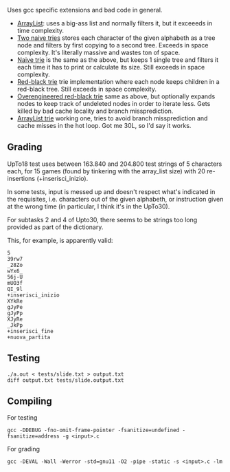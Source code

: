 Uses gcc specific extensions and bad code in general.

- [ArrayList](../c267ccf06c604bd54f5e1df870a4347ee2184fc9/array_list.c): uses a big-ass list and normally filters it, but it exceeeds in time complexity.
- [Two naive tries](../c267ccf06c604bd54f5e1df870a4347ee2184fc9/word_tree.c) stores each character of the given alphabeth as a tree node and filters by first copying to a 
  second tree. Exceeds in space complexity. It's literally massive and wastes ton of space.
- [Naive trie](../c267ccf06c604bd54f5e1df870a4347ee2184fc9/single_word_tree.c) is the same as the above, but keeps 1 single tree and filters it each time it has to
  print or calculate its size. Still exceeds in space complexity. 
- [Red-black trie](../78ad7d16bb684987ad5a8907cd8a8fb2cee8eb5a/single_word_tree_red_black.c) trie implementation where each node keeps children in a red-black tree. Still 
  exceeds in space complexity.
- [Overengineered red-black trie](../cea2dc8d8729fe807d3a8496d40e8a4990ae5d10/single_word_tree_red_black.c) same as above, but optionally expands nodes to keep track of 
  undeleted nodes in order to iterate less. Gets killed by bad cache locality and branch missprediction.
- [ArrayList trie](./main/solution.c) working one, tries to avoid branch missprediction and cache misses in the hot loop. Got me 30L, so I'd say it works.

## Grading

UpTo18 test uses between 163.840 and 204.800 test strings of 5 characters each, for 15 games 
(found by tinkering with the array_list size) with 20 re-insertions (+inserisci_inizio).

In some tests, input is messed up and doesn't respect what's indicated in the requisites, i.e. 
characters out of the given alphabeth, or instruction given at the wrong time (in particular, I think it's in the UpTo30).

For subtasks 2 and 4 of Upto30, there seems to be strings too long provided as part of the dictionary.

This, for example, is apparently valid:
```
5
39rw7
_28Zo
wYx6_
56j-U
mUO3f
QI_9l
+inserisci_inizio
XYkRe
gJyPe
gJyPp
XJyRe
_JkPp
+inserisci_fine
+nuova_partita
``` 

## Testing

```
./a.out < tests/slide.txt > output.txt
diff output.txt tests/slide.output.txt
```

## Compiling

For testing

`gcc -DDEBUG -fno-omit-frame-pointer -fsanitize=undefined -fsanitize=address -g <input>.c` 

For grading

`gcc -DEVAL -Wall -Werror -std=gnu11 -O2 -pipe -static -s <input>.c -lm`
